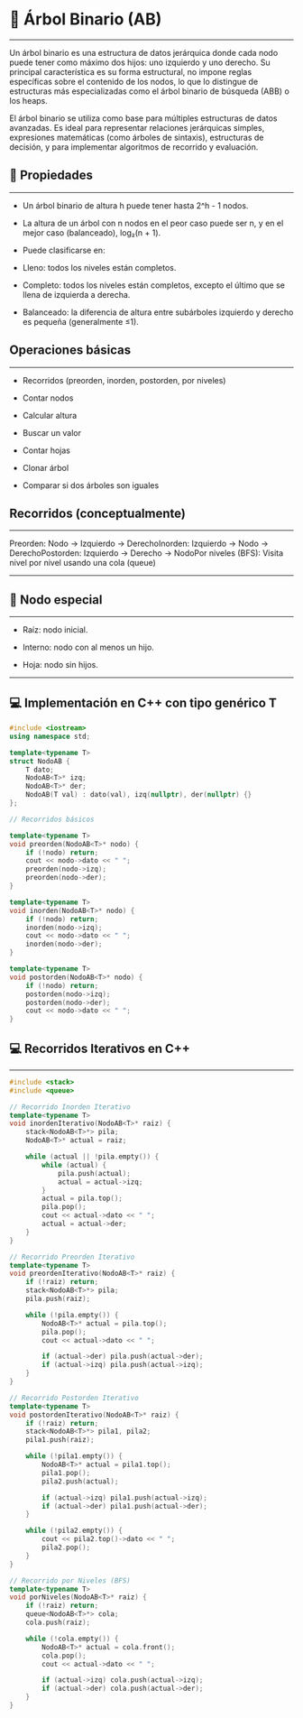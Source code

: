 # 🌳 Árbol Binario (AB)

---
Un árbol binario es una estructura de datos jerárquica donde cada nodo puede tener como máximo dos hijos: uno izquierdo y uno derecho. Su principal característica es su forma estructural, no impone reglas específicas sobre el contenido de los nodos, lo que lo distingue de estructuras más especializadas como el árbol binario de búsqueda (ABB) o los heaps.

El árbol binario se utiliza como base para múltiples estructuras de datos avanzadas. Es ideal para representar relaciones jerárquicas simples, expresiones matemáticas (como árboles de sintaxis), estructuras de decisión, y para implementar algoritmos de recorrido y evaluación.

## 📐 Propiedades

---
* Un árbol binario de altura h puede tener hasta 2^h - 1 nodos.

* La altura de un árbol con n nodos en el peor caso puede ser n, y en el mejor caso (balanceado), log₂(n + 1).

* Puede clasificarse en:

* Lleno: todos los niveles están completos.

* Completo: todos los niveles están completos, excepto el último que se llena de izquierda a derecha.

* Balanceado: la diferencia de altura entre subárboles izquierdo y derecho es pequeña (generalmente ≤1).

## Operaciones básicas

---
* Recorridos (preorden, inorden, postorden, por niveles)

* Contar nodos

* Calcular altura

* Buscar un valor

* Contar hojas

* Clonar árbol

* Comparar si dos árboles son iguales

## Recorridos (conceptualmente)

---
Preorden: Nodo → Izquierdo → DerechoInorden: Izquierdo → Nodo → DerechoPostorden: Izquierdo → Derecho → NodoPor niveles (BFS): Visita nivel por nivel usando una cola (queue)

---
## 🧠 Nodo especial

---
* Raíz: nodo inicial.

* Interno: nodo con al menos un hijo.

* Hoja: nodo sin hijos.

---

## 💻 Implementación en C++ con tipo genérico T

```cpp
#include <iostream>
using namespace std;

template<typename T>
struct NodoAB {
    T dato;
    NodoAB<T>* izq;
    NodoAB<T>* der;
    NodoAB(T val) : dato(val), izq(nullptr), der(nullptr) {}
};

// Recorridos básicos

template<typename T>
void preorden(NodoAB<T>* nodo) {
    if (!nodo) return;
    cout << nodo->dato << " ";
    preorden(nodo->izq);
    preorden(nodo->der);
}

template<typename T>
void inorden(NodoAB<T>* nodo) {
    if (!nodo) return;
    inorden(nodo->izq);
    cout << nodo->dato << " ";
    inorden(nodo->der);
}

template<typename T>
void postorden(NodoAB<T>* nodo) {
    if (!nodo) return;
    postorden(nodo->izq);
    postorden(nodo->der);
    cout << nodo->dato << " ";
}
```
## 💻 Recorridos Iterativos en C++

---
```cpp
#include <stack>
#include <queue>

// Recorrido Inorden Iterativo
template<typename T>
void inordenIterativo(NodoAB<T>* raiz) {
    stack<NodoAB<T>*> pila;
    NodoAB<T>* actual = raiz;

    while (actual || !pila.empty()) {
        while (actual) {
            pila.push(actual);
            actual = actual->izq;
        }
        actual = pila.top();
        pila.pop();
        cout << actual->dato << " ";
        actual = actual->der;
    }
}

// Recorrido Preorden Iterativo
template<typename T>
void preordenIterativo(NodoAB<T>* raiz) {
    if (!raiz) return;
    stack<NodoAB<T>*> pila;
    pila.push(raiz);

    while (!pila.empty()) {
        NodoAB<T>* actual = pila.top();
        pila.pop();
        cout << actual->dato << " ";

        if (actual->der) pila.push(actual->der);
        if (actual->izq) pila.push(actual->izq);
    }
}

// Recorrido Postorden Iterativo
template<typename T>
void postordenIterativo(NodoAB<T>* raiz) {
    if (!raiz) return;
    stack<NodoAB<T>*> pila1, pila2;
    pila1.push(raiz);

    while (!pila1.empty()) {
        NodoAB<T>* actual = pila1.top();
        pila1.pop();
        pila2.push(actual);

        if (actual->izq) pila1.push(actual->izq);
        if (actual->der) pila1.push(actual->der);
    }

    while (!pila2.empty()) {
        cout << pila2.top()->dato << " ";
        pila2.pop();
    }
}

// Recorrido por Niveles (BFS)
template<typename T>
void porNiveles(NodoAB<T>* raiz) {
    if (!raiz) return;
    queue<NodoAB<T>*> cola;
    cola.push(raiz);

    while (!cola.empty()) {
        NodoAB<T>* actual = cola.front();
        cola.pop();
        cout << actual->dato << " ";

        if (actual->izq) cola.push(actual->izq);
        if (actual->der) cola.push(actual->der);
    }
}
```

